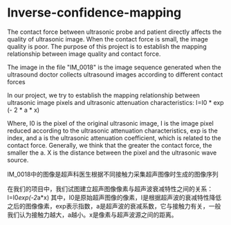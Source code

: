 # Inverse-confidence-mapping
The contact force between ultrasonic probe and patient directly affects the quality of ultrasonic image. When the contact force is small, the image quality is poor. The purpose of this project is to establish the mapping relationship between image quality and contact force.

The image in the file "IM_0018" is the image sequence generated when the ultrasound doctor collects ultrasound images according to different contact forces

In our project, we try to establish the mapping relationship between ultrasonic image pixels and ultrasonic attenuation characteristics: I=I0 * exp (- 2 * a * x)

Where, I0 is the pixel of the original ultrasonic image, I is the image pixel reduced according to the ultrasonic attenuation characteristics, exp is the index, and a is the ultrasonic attenuation coefficient, which is related to the contact force. Generally, we think that the greater the contact force, the smaller the a. X is the distance between the pixel and the ultrasonic wave source.


IM_0018中的图像是超声科医生根据不同接触力采集超声图像时生成的图像序列

在我们的项目中，我们试图建立超声图像像素与超声波衰减特性之间的关系：I=I0*exp(-2*a*x)
其中，I0是原始超声图像的像素，I是根据超声波的衰减特性降低之后的图像像素，exp表示指数，a是超声波的衰减系数，它与接触力有关，一般我们认为接触力越大，a越小。x是像素与超声波源之间的距离。
